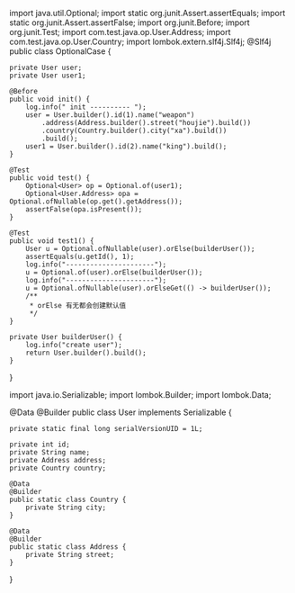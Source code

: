 import java.util.Optional;
import static org.junit.Assert.assertEquals;
import static org.junit.Assert.assertFalse;
import org.junit.Before;
import org.junit.Test;
import com.test.java.op.User.Address;
import com.test.java.op.User.Country;
import lombok.extern.slf4j.Slf4j;
@Slf4j
public class OptionalCase {

	private User user;
	private User user1;
	
	@Before
	public void init() {
		log.info(" init ---------- ");
		user = User.builder().id(1).name("weapon")
			.address(Address.builder().street("houjie").build())
			.country(Country.builder().city("xa").build())
			.build();
		user1 = User.builder().id(2).name("king").build();
	}
	
	@Test
	public void test() {
		Optional<User> op = Optional.of(user1);
		Optional<User.Address> opa =  Optional.ofNullable(op.get().getAddress());
		assertFalse(opa.isPresent());
	}
	
	@Test
	public void test1() {
		User u = Optional.ofNullable(user).orElse(builderUser());
		assertEquals(u.getId(), 1);
		log.info("----------------------");
		u = Optional.of(user).orElse(builderUser());
		log.info("----------------------");
		u = Optional.ofNullable(user).orElseGet(() -> builderUser());
		/**
		 * orElse 有无都会创建默认值
		 */
	}
	
	private User builderUser() {
		log.info("create user");
		return User.builder().build();
	}
}

import java.io.Serializable;
import lombok.Builder;
import lombok.Data;

@Data
@Builder
public class User implements Serializable {

	private static final long serialVersionUID = 1L;
	
	private int id;
	private String name;
	private Address address;
	private Country country;
	
	@Data
	@Builder
	public static class Country {
		private String city;
	}
	
	@Data
	@Builder
	public static class Address {
		private String street;
	}
	
	
}
